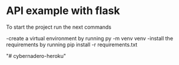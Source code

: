 # API example with flask

To start the project run the next commands

-create a virtual environment by running py -m venv venv
-install the requirements by running pip install -r requirements.txt

"# cybernadero-heroku" 
